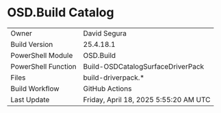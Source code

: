 ﻿# OSD.Build Catalog

| | |
|-|-|
| Owner | David Segura |
| Build Version | 25.4.18.1 |
| PowerShell Module | OSD.Build |
| PowerShell Function | Build-OSDCatalogSurfaceDriverPack |
| Files | build-driverpack.* |
| Build Workflow | GitHub Actions |
| Last Update | Friday, April 18, 2025 5:55:20 AM UTC |
